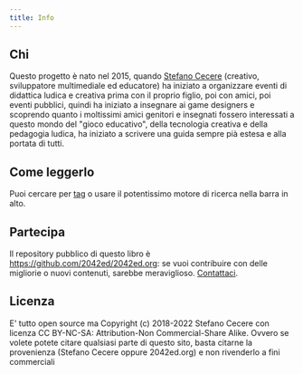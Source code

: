 ```yaml
---
title: Info
---
```

## Chi
Questo progetto è nato nel 2015, quando [Stefano Cecere](https://cecere.xyz) (creativo, sviluppatore multimediale ed educatore) ha iniziato a organizzare eventi di didattica ludica e creativa prima con il proprio figlio, poi con amici, poi eventi pubblici, quindi ha iniziato a insegnare ai game designers e scoprendo quanto i moltissimi amici genitori e insegnati fossero interessati a questo mondo del "gioco educativo", della tecnologia creativa e della pedagogia ludica, ha iniziato a scrivere una guida sempre pià estesa e alla portata di tutti.

## Come leggerlo
Puoi cercare per [tag](../played/tags.md) o usare il potentissimo motore di ricerca nella barra in alto.  

## Partecipa
Il repository pubblico di questo libro è <https://github.com/2042ed/2042ed.org>: se vuoi contribuire con delle migliorie o nuovi contenuti, sarebbe meraviglioso. [Contattaci](contact.md).

## Licenza
E' tutto open source ma Copyright (c) 2018-2022 Stefano Cecere con licenza
CC BY-NC-SA: Attribution-Non Commercial-Share Alike.
Ovvero se volete potete citare qualsiasi parte di questo sito, basta citarne la provenienza (Stefano Cecere oppure 2042ed.org) e non rivenderlo a fini commerciali
